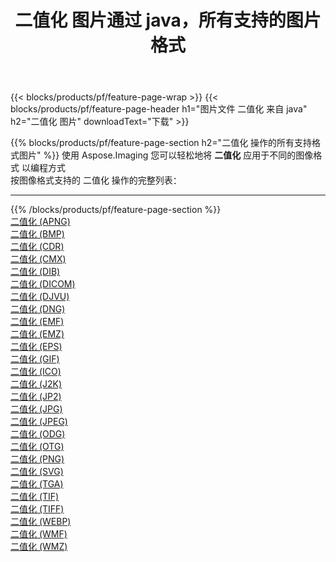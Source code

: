 ﻿---
title: 二值化 图片通过 java，所有支持的图片格式 
weight: 3920
url: /zh-hans/java/binarize 
lang: zh-hans
langdirlevel: 2
locales: zh-hans,ja,it,ru,de,es,fr,nl,id,lt,pl,pt,vi,tr,ko,zh-hant,ar,hi,th,sv,cs,uk,he
description: 使用 Aspose.Imaging 你可以轻松地通过 java 获取 二值化 图像
---

{{< blocks/products/pf/feature-page-wrap >}}
{{< blocks/products/pf/feature-page-header h1="图片文件 二值化 来自 java" h2="二值化 图片" downloadText="下载" >}}


{{% blocks/products/pf/feature-page-section  h2="二值化 操作的所有支持格式图片" %}}
使用 Aspose.Imaging 您可以轻松地将 **二值化** 应用于不同的图像格式 以编程方式
<br/>
按图像格式支持的 二值化 操作的完整列表：
<hr/>
{{% /blocks/products/pf/feature-page-section %}}
<div class="container-fluid productfamilypage bg-gray">
    <div class="convertypes bg-gray agp-content section">
        <div class="container">
		<div class="row other-converters">
		    <div class='col-md-2 other-converter remove-lp remove-rp'><a href="/imaging/zh-hans/java/binarize/apng" >二值化 (APNG)</a></div><div class='col-md-2 other-converter remove-lp remove-rp'><a href="/imaging/zh-hans/java/binarize/bmp" >二值化 (BMP)</a></div><div class='col-md-2 other-converter remove-lp remove-rp'><a href="/imaging/zh-hans/java/binarize/cdr" >二值化 (CDR)</a></div><div class='col-md-2 other-converter remove-lp remove-rp'><a href="/imaging/zh-hans/java/binarize/cmx" >二值化 (CMX)</a></div><div class='col-md-2 other-converter remove-lp remove-rp'><a href="/imaging/zh-hans/java/binarize/dib" >二值化 (DIB)</a></div><div class='col-md-2 other-converter remove-lp remove-rp'><a href="/imaging/zh-hans/java/binarize/dicom" >二值化 (DICOM)</a></div><div class='col-md-2 other-converter remove-lp remove-rp'><a href="/imaging/zh-hans/java/binarize/djvu" >二值化 (DJVU)</a></div><div class='col-md-2 other-converter remove-lp remove-rp'><a href="/imaging/zh-hans/java/binarize/dng" >二值化 (DNG)</a></div><div class='col-md-2 other-converter remove-lp remove-rp'><a href="/imaging/zh-hans/java/binarize/emf" >二值化 (EMF)</a></div><div class='col-md-2 other-converter remove-lp remove-rp'><a href="/imaging/zh-hans/java/binarize/emz" >二值化 (EMZ)</a></div><div class='col-md-2 other-converter remove-lp remove-rp'><a href="/imaging/zh-hans/java/binarize/eps" >二值化 (EPS)</a></div><div class='col-md-2 other-converter remove-lp remove-rp'><a href="/imaging/zh-hans/java/binarize/gif" >二值化 (GIF)</a></div><div class='col-md-2 other-converter remove-lp remove-rp'><a href="/imaging/zh-hans/java/binarize/ico" >二值化 (ICO)</a></div><div class='col-md-2 other-converter remove-lp remove-rp'><a href="/imaging/zh-hans/java/binarize/j2k" >二值化 (J2K)</a></div><div class='col-md-2 other-converter remove-lp remove-rp'><a href="/imaging/zh-hans/java/binarize/jp2" >二值化 (JP2)</a></div><div class='col-md-2 other-converter remove-lp remove-rp'><a href="/imaging/zh-hans/java/binarize/jpg" >二值化 (JPG)</a></div><div class='col-md-2 other-converter remove-lp remove-rp'><a href="/imaging/zh-hans/java/binarize/jpeg" >二值化 (JPEG)</a></div><div class='col-md-2 other-converter remove-lp remove-rp'><a href="/imaging/zh-hans/java/binarize/odg" >二值化 (ODG)</a></div><div class='col-md-2 other-converter remove-lp remove-rp'><a href="/imaging/zh-hans/java/binarize/otg" >二值化 (OTG)</a></div><div class='col-md-2 other-converter remove-lp remove-rp'><a href="/imaging/zh-hans/java/binarize/png" >二值化 (PNG)</a></div><div class='col-md-2 other-converter remove-lp remove-rp'><a href="/imaging/zh-hans/java/binarize/svg" >二值化 (SVG)</a></div><div class='col-md-2 other-converter remove-lp remove-rp'><a href="/imaging/zh-hans/java/binarize/tga" >二值化 (TGA)</a></div><div class='col-md-2 other-converter remove-lp remove-rp'><a href="/imaging/zh-hans/java/binarize/tif" >二值化 (TIF)</a></div><div class='col-md-2 other-converter remove-lp remove-rp'><a href="/imaging/zh-hans/java/binarize/tiff" >二值化 (TIFF)</a></div><div class='col-md-2 other-converter remove-lp remove-rp'><a href="/imaging/zh-hans/java/binarize/webp" >二值化 (WEBP)</a></div><div class='col-md-2 other-converter remove-lp remove-rp'><a href="/imaging/zh-hans/java/binarize/wmf" >二值化 (WMF)</a></div><div class='col-md-2 other-converter remove-lp remove-rp'><a href="/imaging/zh-hans/java/binarize/wmz" >二值化 (WMZ)</a></div>
                </div>
        </div>
    </div>
</div>
<br/>
